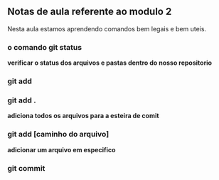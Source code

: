 ## Notas de aula referente ao modulo 2 


Nesta aula estamos aprendendo comandos bem legais e bem uteis.

### o comando git status 
**verificar o status dos arquivos e pastas dentro do nosso repositorio**

### git add

### git add .

**adiciona todos os arquivos para a esteira de comit**

### git add [caminho do arquivo]

**adicionar um arquivo em especifico**

### git commit 
